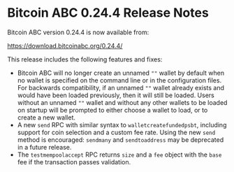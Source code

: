 # Bitcoin ABC 0.24.4 Release Notes

Bitcoin ABC version 0.24.4 is now available from:

  <https://download.bitcoinabc.org/0.24.4/>

This release includes the following features and fixes:

- Bitcoin ABC will no longer create an unnamed `""` wallet by default when no wallet is
  specified on the command line or in the configuration files. For backwards compatibility,
  if an unnamed `""` wallet already exists and would have been loaded previously, then it
  will still be loaded. Users without an unnamed `""` wallet and without any other wallets
  to be loaded on startup  will be prompted to either choose a wallet to load, or to
  create a new wallet.
- A new `send` RPC with similar syntax to `walletcreatefundedpsbt`, including
  support for coin selection and a custom fee rate. Using the new `send` method
  is encouraged: `sendmany` and `sendtoaddress` may be deprecated in a future release.
- The `testmempoolaccept` RPC returns `size` and a `fee` object with the `base` fee
  if the transaction passes validation.
